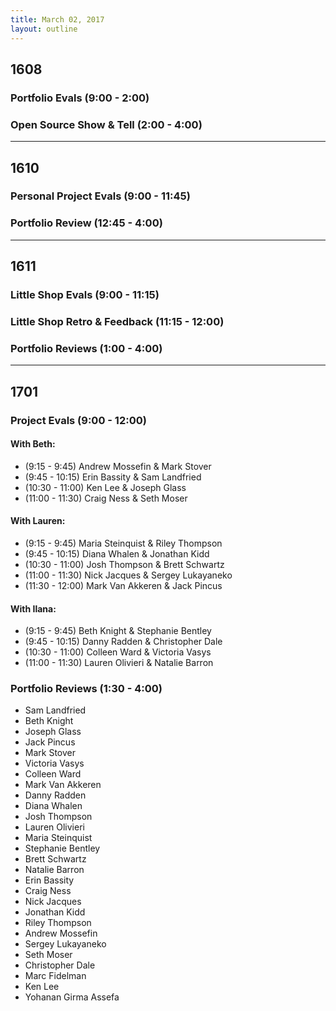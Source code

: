 ```yaml
---
title: March 02, 2017
layout: outline
---
```


## 1608

### Portfolio Evals (9:00 - 2:00)

### Open Source Show & Tell (2:00 - 4:00)

***

## 1610

### Personal Project Evals (9:00 - 11:45)

### Portfolio Review (12:45 - 4:00)

***

## 1611

### Little Shop Evals (9:00 - 11:15)

### Little Shop Retro & Feedback (11:15 - 12:00)

### Portfolio Reviews (1:00 - 4:00)

***

## 1701

### Project Evals (9:00 - 12:00)

#### With Beth:

*   (9:15 - 9:45) Andrew Mossefin & Mark Stover
*   (9:45 - 10:15) Erin Bassity & Sam Landfried
*   (10:30 - 11:00) Ken Lee & Joseph Glass
*   (11:00 - 11:30) Craig Ness & Seth Moser

#### With Lauren:

*   (9:15 - 9:45) Maria Steinquist & Riley Thompson
*   (9:45 - 10:15) Diana Whalen & Jonathan Kidd
*   (10:30 - 11:00) Josh Thompson & Brett Schwartz
*   (11:00 - 11:30) Nick Jacques & Sergey Lukayaneko
*   (11:30 - 12:00) Mark Van Akkeren & Jack Pincus

#### With Ilana:

*   (9:15 - 9:45) Beth Knight & Stephanie Bentley
*   (9:45 - 10:15) Danny Radden & Christopher Dale
*   (10:30 - 11:00) Colleen Ward & Victoria Vasys
*   (11:00 - 11:30) Lauren Olivieri & Natalie Barron

### Portfolio Reviews (1:30 - 4:00)

*   Sam Landfried
*   Beth Knight
*   Joseph Glass
*   Jack Pincus
*   Mark Stover
*   Victoria Vasys
*   Colleen Ward
*   Mark Van Akkeren
*   Danny Radden
*   Diana Whalen
*   Josh Thompson
*   Lauren Olivieri
*   Maria Steinquist
*   Stephanie Bentley
*   Brett Schwartz
*   Natalie Barron
*   Erin Bassity
*   Craig Ness
*   Nick Jacques
*   Jonathan Kidd
*   Riley Thompson
*   Andrew Mossefin
*   Sergey Lukayaneko
*   Seth Moser
*   Christopher Dale
*   Marc Fidelman
*   Ken Lee
*   Yohanan Girma Assefa
